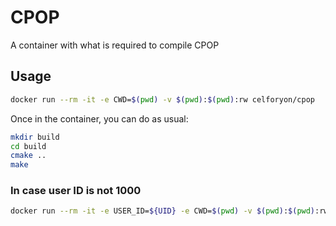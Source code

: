 # CPOP

A container with what is required to compile CPOP

## Usage
```bash
docker run --rm -it -e CWD=$(pwd) -v $(pwd):$(pwd):rw celforyon/cpop
```

Once in the container, you can do as usual:
```bash
mkdir build
cd build
cmake ..
make
```

### In case user ID is not 1000
```bash
docker run --rm -it -e USER_ID=${UID} -e CWD=$(pwd) -v $(pwd):$(pwd):rw celforyon/cpop
```
